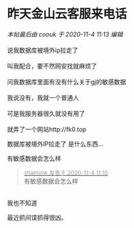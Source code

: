 # 昨天金山云客服来电话


<i class="pstatus"> 本帖最后由 coouk 于 2020-11-4 11:13 编辑 </i><br />
<br />
说我数据库被境外ip拉走了<br />
<br />
叫我配合，要不然网安找就麻烦了<br />
<br />
问我数据库里面有没有什么关于gj的敏感数据<br />
<br />
我说没有，我就一个普通人<br />
<br />
可是我服务器很久就没有用了<br />
<br />
就弄了一个网站http://fk0.top

数据库被境外IP拉走了 是什么东西... <img src="static/image/smiley/yct/010.gif" smilieid="41" border="0" alt="" />

有敏感数据会怎么样

<div class="quote"><blockquote><font size="2"><a href="https://www.hostloc.com/forum.php?mod=redirect&amp;goto=findpost&amp;pid=9400365&amp;ptid=762221" target="_blank"><font color="#999999">shamoiw 发表于 2020-11-4 11:10</font></a></font><br />
有敏感数据会怎么样</blockquote></div><br />
我也不知道

最近抓间谍抓得很凶。
